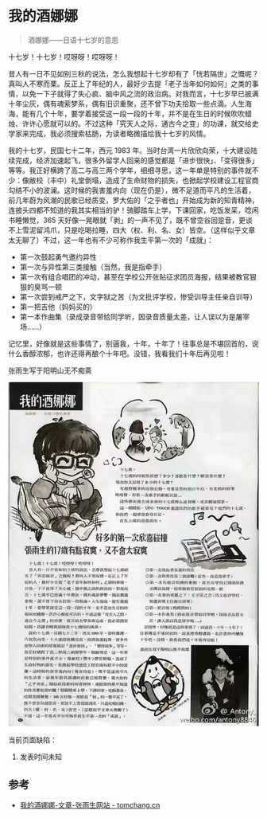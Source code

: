 # 我的酒娜娜

> 酒娜娜——日语十七岁的意思

十七岁！十七岁！哎呀呀！哎呀呀！

昔人有一日不见如别三秋的说法，怎么我想起十七岁却有了「恍若隔世」之慨呢？真叫人不寒而栗。反正上了年纪的人，最好少去提「老子当年如何如何」之类的事情，以免一下子就得了失心疯、脑中风之流的政治病。对我而言，十七岁早已披满十年尘灰，偶有魂萦梦系，偶有旧识重聚，还不曾下功夫拾取一些点滴。人生海海，能有几个十年，要学着接受这一段一段的十年，并不是在生日的时候吹吹蜡烛、许许心愿就可以的。不过这种「究天人之际，通古今之变」的功课，就交给史学家来完成，我必须搜索枯肠，为读者略微描绘我十七岁的风情。

我的十七岁，民国七十二年，西元 1983 年。当时台湾一片欣欣向荣，十大建设陆续完成，经济加速起飞，很多外留学人回来的感觉都是「进步很快」、「变得很多」等等。我正好横跨了高二与高三两个学年，细细寻思，这一年单是特别的事件就不少：像敝校（丰中）礼堂倒塌，造成了生命财物的损失，也掀起学校建设工程官商勾结不小的波澜。这时候的我害羞内向（现在仍是），微不足道而平凡的生活着，前几年蔚为风潮的民歌已经质变，罗大佑的「之乎者也」开始成为新的知青精神，连披头四都不知道的我其实相当的驴！骑脚踏车上学，下课回家，吃饭发呆，唸闲书睡懒觉，365 天好像一晃眼就「剥」的一声不见了，既不曾空谷回跫音，更谈不上雪泥留鸿爪，只是吃喝拉睡，四大（权、利、名、女）皆空。（这样似乎文章太无聊了）不过，这一年也有不少可称作我生平第一次的「成就」：

-   第一次鼓起勇气邀约异性
-   第一次与异性第三类接触（当然，我是指牵手）
-   第一次有组合唱团的冲动，甚至在学校公开张贴征求团员海报，结果被教官狠狠的臭骂一顿
-   第一次尝到戒严之下，文字狱之苦（为文批评学校，惨受训导主任亲自训导）
-   第一把吉他（妈妈买的）
-   第一本作曲集（录成录音带给同学听，因录音质量太差，让人误以为是屠宰场……）

记忆里，好像就是这些事情了，别逼我，十年，十年了！往事总是不堪回首的，说什么香醇浓郁，也许还得再酿个十年吧。没错，我看我们十年后再见啦！

张雨生写于阳明山无不痴斋

![我的酒娜娜](./my-jiunana.jpg)

当前页面缺陷：

1. 发表时间未知

## 参考

-   [我的酒娜娜-文章-张雨生网站 - tomchang.cn](https://tomchang.cn/archive/article/60.html)
